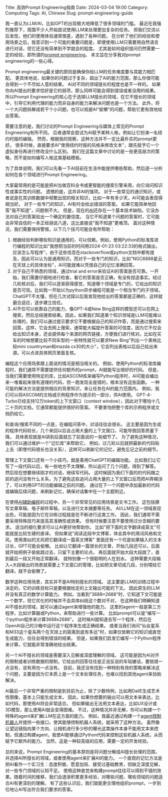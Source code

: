 Title: 高效Prompt Engineering指南
Date: 2024-03-04 19:00
Category: Computing
Tags: AI, Chinese
Slug: prompt-engineering-guide

我一直认为LLM/AI，比如GPT的出现极大地降低了很多领域的门槛。
最近在我强烈推荐下，周围不少人开始尝试使用LLM来处理更加复杂的任务。
但我们交流以后发现，他们的使用体验通常很差，遇到了各种问题。
在分析了他们的经验和使用场景之后，我意识到一个可能的重要问题是，即便使用LLM只需要用自然语言进行对话，但它还没有简单到不学就会的程度。
尤其是如何组织提问仍然需要一定的经验，即所谓的[prompt engineering](/tong-guo-prompt-engineeringti-sheng-dui-ren-lei-qiu-zhu-de-xiao-guo.html)。
本文旨在分享我对prompt engineering的一些心得。

Prompt engineering最关键的原则是确保你给LLM的任务难度要与其能力相匹配。
更具体地说，如果你的问题过于复杂，超出了AI的能力范围，那么你很可能会得到一个不尽如人意的结果。
AI对不同的领域擅长的程度也是不一样的。
如果你向AI提出的要求恰好是它的弱项，那么同样可能会得到错误或者没用的结果。
所以Prompt Engineering的核心在于选择LLM擅长的领域，在它不擅长的领域中，引导它利用代理的能力而非自身的能力来解决问题也是一个方法。
此外，将一个大问题拆解成若干个小问题，也可以规避AI"偷懒"的问题，帮助它更有效地给出答案。

需要注意的是，我们讨论的Prompt Engineering与媒体上常见的Prompt Engineering有所不同。
后者通常会尝试为AI赋予某种人格，例如让它扮演一名纽约时报的编辑。
然而，根据我的观察，这种方法并不一定比最朴实的prompt更好。
很多时候，直接要求AI"使用纽约时报的风格来修改文本"，跟先赋予它一个虚拟身份再进行修改没什么区别。
我们在这篇文章中讨论的是一些更高层次的策略，而不是如何编写人格这类基础模板。

为了具体说明，我们可以先看一下AI目前在生活中能提供哪些帮助，然后逐一分析如何在各个领域进行Prompt Engineering。

大家最常用的是可能是把AI当做百科全书或更智能的搜索引擎来用，向它询问知识性或事实性的问题。
遗憾的是，这并非AI的强项。
对于一些常见的通识知识，或者说是在其训练数据中频繁出现的相关知识，比如一年有多少天，AI可能会表现得相当好。
对于一些专门的知识，AI有时会给出错误的答案。
如果它能简单地回答"我不知道"，问题倒不大。
但是，现在的[AI](/recent-AI-advancement.html)还存在一个基本技术缺陷，它没办法对自己的答案给出一个确定的置信度。
当它不知道某个问题的答案时，它可能会非常自信的一本正经胡说八道，这比直接说"我不知道"更难顶。
面对这种情况，我们需要保持警惕，以下几个技巧可能会有所帮助：

1. 根据经验判断哪些知识是通用的，可以信赖。例如，使用Python的标准库进行编程的知识比如"我想把当前的时间用2024-01-23 03:22:33的格式输出，应该怎么写程序"，由于这些信息在stackoverflow或python文档中都有提及，因此可以认为是通用知识。而对于一些专门的知识，比如"NGC6888星云在天球上的具体坐标"，AI可能就难以凭借自己的记忆准确回答。
2. 对于自己不熟悉的领域，通过trial and error来验证AI的答案是否可靠。一开始，我们需要仔细地进行检查，看它的答案是否正确，有没有捏造事实。经过几轮核对后，我们可以逐渐获得感觉，知道哪个领域是专门的，它给出的知识是否可信。比如我一开始以为python异步编程可能是一个相当专门的子领域，ChatGPT不太懂，但在几次试探以后我发现他给出的答案都是正确的，这样就磨合适应，逐步建立信任。
3. AI不仅可以依靠自己的能力，像GPT-4或New Bing这样的模型还可以在网上搜索，然后总结搜索结果。因此，如果我们知道某个知识领域是LLM可能难以处理的，我们可以通过提示要求它不要根据自己的知识作答，而是通过搜索来回答。这样，它会去网上搜索，通常能大幅提升答案的可信度，因为它不仅会给出知识本身，还会提供每个来源的网页链接，方便我们进行核对。比如在买车的时候想要比较不同车型的一些特性就可以要求New Bing"列出一个表格比较mini countryman和mazda cx30的大小"，它会列出表格以后自己给出来源。可以点进具体网页里面复核。

编程这个应用场景跟上面说的情况是相当相关的。
例如，使用Python的标准库编程时，我们通常不需要提供任何额外的prompt，AI就能写出很好的代码。
但是，当我们需要使用特定的库，比如ASCOM库来编写Python程序时，AI可能会编出来一堆看起来很有道理的代码，但一跑发现全是错的，根本没有这些函数。
一种可能的解决方法是提供相应的背景知识，来让任务在AI的能力范围内。
例如，我们可以将ASCOM的文档或示例程序作为提示的一部分，供AI使用。
GPT-4-Turbo已经支持12万token的上下文窗口（context window），因此对于哪怕十几二十页的文档，它通常都能提供很好的答案。
不要害怕把整个库的示例程序或文档扔给它。

和查询/搜索不同的一点是，在编程问答中，对话往往会很长。
这主要是因为生成的程序代码较长，几个来回以后会占用大量的上下文窗口，可能导致回答质量下降。
具体表现就是AI讲到后面就忘了前面说的一些细节了。
为了避免这种情况，我们可以通过维护一个"记忆库"来帮助它。
例如，过几轮以后就把最新的代码贴上去（即使代码很长也没关系），这样可以刷新它的记忆，避免忘记之前的细节。

管理上下文窗口还有一个小技巧，就是善用ChatGPT的编辑功能。
比如我们让它写了一段代码以后，有一些地方不太理解，所以追问了几个问题，得到了解答。
然后现在想要继续刚才的对话，继续写代码。
这时候因为我们下面的的代码跟之前的追问没有什么关系，为了避免这些追问占用大量的上下文窗口反而把AI弄糊涂了，可以利用GPT的功能编辑之前的问题。
通过在下一个问题中添加最新的代码或编辑后续问题，来刷新记忆，确保对话集中在一个主题附近。

在使用[AI辅助编程](/ai-comment-oriented-programming.html)的过程中，另一个非常常见的应用场景是文书工作。
这包括撰写文章草稿、电子邮件草稿，以及进行文本摘要等任务。
AI/LLM在这一领域表现出色，可能是因为它在训练过程就是在不断进行这类工作。
因此，我们通常不需要采用特殊技巧来提高其准确性或效果。
但有时候要注意不要使用过分含糊的要求。
适当的细化要求可以让AI更好地帮助你。
比如"把下面的文字翻译成英文"可能就是比较生硬的直译。
但如果说"阅读这段中文博客，体会其中的用词风格和文风。使用类似的文风把它翻译成一篇英文博客"
里面还有一个坑是如果输入的文本过长，GPT可能会偷懒。
比如让它翻译一篇很长的文章，开始几段还可以，后面就开始把例子偷偷跳过去，只留下主要的论点。
再后面就开始大段大段跳了，直到最后一段又开始正常翻译。
就特别像一个很聪明的人在划水。
这种需要大段输入+大段输出的场景就需要上下文窗口的管理，比如把文章切成几段，分别喂给它翻译，就不会偷懒了。

数学这种应用场景，其实并不是AI特别擅长的领域。
这主要是LLM的训练过程中决定的，它的训练目标只是要根据给定的上文输出可能的下文。
因此原生的LLM并没有真正的数学计算能力。
例如，当看到"3688×2688"时，它知道下文可能是一个数字，但它优化的时候并不会具体纠结这个数对不对，
在这种我们明确知道AI不擅长的领域，就可以通过agent来增强他的能力。
这里的agent一般是第三方程序，比如计算器或Python，来帮助进行一些计算。
比如prompt可以是"编写一个python程序来计算3688x2688"。
这时候AI就知道去写一个程序，然后在OpenAI自己的沙箱中运行这个程序来生成正确结果。
或者当我们询问"仙女星系和M33这个星系两个在天球上的距离到底有多远"时，如果仅依赖它的知识或直觉生成能力，往往会得到错误的结果。
但是，如果我们启发它编写一个Python程序来计算，它就能非常准确地给出结果。

另一个AI不擅长的领域是需要深入见解或深度理解的领域。
这可能是因为AI对齐的限制或者训练数据的限制，它给出的回答往往是正说反说的车轱辘话，要挑错一点没有，说有用也一点没有。
目前，我还没有找到一种特别有效的策略来解决这个问题，主要是因为它本质上是一个文本处理任务，也难以找到其他agent来协助解决。

AI最后一个非常严重的限制是到目前为止，除了少数特例，比如用DallE生成艺术性图像，基本上只能生成文本。
因此，如果你想要的输出可以用文本来表达，比如代码，那使用AI将会非常适合。
但如果输出无法用文本表达，比如UX设计或3D模型，那么使用AI就会变得困难。
不过，这种情况并非无解，你可以构建一个特殊的agent来扩展LLM在这方面的能力。
例如，我最近通过构建一个[agent控制机器人](/ai-robot.html)并提供一些接口，使其能够控制机器人系统，就采用了这种方法。
虽然像让望远镜指向某个方向、让相机进行多少秒的曝光这类操作本身不能用文本来控制，但通过构建agent，我使AI能够通过Python代码来控制这些机器人系统，从而赋予它额外的能力。
当然，这是一种较高级的应用，需要一定的开发经验。

总的来说，Prompt Engineering的基本原则是将问题分解成AI擅长处理的范围，并选择AI所擅长的领域，或者使用agent来扩展AI的能力。
一个直观的记忆方法是把AI看作一个实习生：态度积极、愿意加班、接受过基础教育，但缺乏深度见解，对一些专门领域的认知不足。
使用这种直觉来构建prompt往往可以得到不错的效果。随着时间的推移，我们会逐渐积累更多经验，对哪些问题、哪些领域的问题适合AI有更深刻的理解。
有了这些认识后，我们就能更合理地组织prompt，一步到位地让AI写出符合我们要求的答案。

<script async data-uid="65448d4615" src="https://yage.kit.com/65448d4615/index.js"></script>
